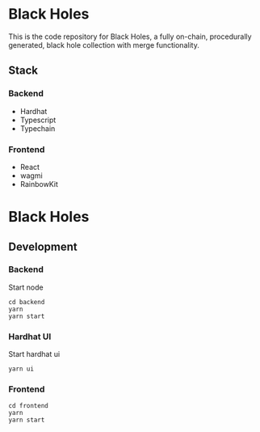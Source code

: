 # Black Holes

This is the code repository for Black Holes, a fully on-chain, procedurally generated, black hole collection with merge functionality.

## Stack

### Backend

- Hardhat
- Typescript
- Typechain

### Frontend

- React
- wagmi
- RainbowKit

# Black Holes

## Development

### Backend

Start node

```
cd backend
yarn
yarn start
```

### Hardhat UI

Start hardhat ui

```
yarn ui
```

### Frontend

```
cd frontend
yarn
yarn start
```
